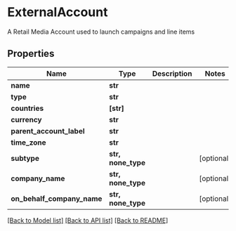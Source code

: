 # ExternalAccount

A Retail Media Account used to launch campaigns and line items

## Properties
Name | Type | Description | Notes
------------ | ------------- | ------------- | -------------
**name** | **str** |  | 
**type** | **str** |  | 
**countries** | **[str]** |  | 
**currency** | **str** |  | 
**parent_account_label** | **str** |  | 
**time_zone** | **str** |  | 
**subtype** | **str, none_type** |  | [optional] 
**company_name** | **str, none_type** |  | [optional] 
**on_behalf_company_name** | **str, none_type** |  | [optional] 

[[Back to Model list]](../README.md#documentation-for-models) [[Back to API list]](../README.md#documentation-for-api-endpoints) [[Back to README]](../README.md)


